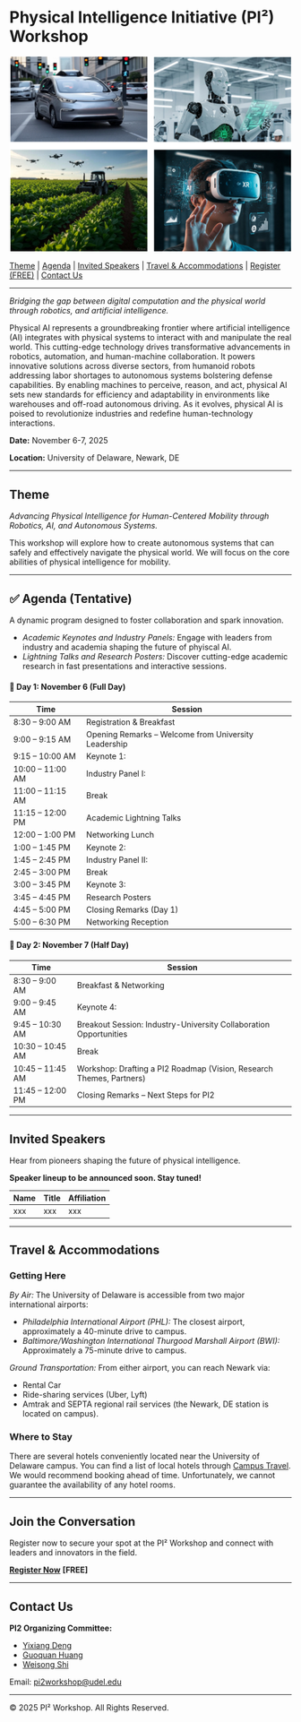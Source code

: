 # Physical Intelligence Initiative (PI²) Workshop
<!-- ![](pi2header.png) -->
<img src="pi2header.png" alt="drawing" width="725"/>


[Theme](#theme) | [Agenda](#agenda) | [Invited Speakers](#invited-speakers) | [Travel & Accommodations](#travel--accommodations) | [Register (FREE)](#join-the-conversation) | [Contact Us](#contact-us)

---

*Bridging the gap between digital computation and the physical world through robotics, and artificial intelligence.*

Physical AI represents a groundbreaking frontier where artificial intelligence (AI) integrates with physical systems to interact with and manipulate the real world. This cutting-edge technology drives transformative advancements in robotics, automation, and human-machine collaboration. It powers innovative solutions across diverse sectors, from humanoid robots addressing labor shortages to autonomous systems bolstering defense capabilities. By enabling machines to perceive, reason, and act, physical AI sets new standards for efficiency and adaptability in environments like warehouses and off-road autonomous driving. As it evolves, physical AI is poised to revolutionize industries and redefine human-technology interactions. 

**Date:** November 6-7, 2025

**Location:** University of Delaware, Newark, DE

---

## Theme

*Advancing Physical Intelligence for Human-Centered Mobility through Robotics, AI, and Autonomous Systems.*

This workshop will explore how to create autonomous systems that can safely and effectively navigate the physical world.
We will focus on the core abilities of physical intelligence for mobility.

---

## ✅ **Agenda (Tentative)**

A dynamic program designed to foster collaboration and spark innovation.

* *Academic Keynotes and Industry Panels:* Engage with leaders from industry and academia shaping the future of phyiscal AI.
* *Lightning Talks and Research Posters:* Discover cutting-edge academic research in fast presentations and interactive sessions.


#### 📅 **Day 1: November 6 (Full Day)**

| Time             | Session                                                                  |
| ---------------- | ------------------------------------------------------------------------ |
| 8:30 – 9:00 AM   | Registration & Breakfast                                                 |
| 9:00 – 9:15 AM   | Opening Remarks – Welcome from University Leadership                     |
| 9:15 – 10:00 AM   | Keynote 1:  |
| 10:00 – 11:00 AM  | Industry Panel I:              |
| 11:00 – 11:15 AM | Break                                                                    |
| 11:15 – 12:00 PM | Academic Lightning Talks           |
| 12:00 – 1:00 PM  | Networking Lunch                                                         |
| 1:00 – 1:45 PM   | Keynote 2:        |
| 1:45 – 2:45 PM   | Industry Panel II:    |
| 2:45 – 3:00 PM   | Break                                                                    |
| 3:00 – 3:45 PM   | Keynote 3:                  |
| 3:45 – 4:45 PM   | Research Posters                        |
| 4:45 – 5:00 PM   | Closing Remarks (Day 1)                                                  |
| 5:00 – 6:30 PM   | Networking Reception                                                     |



#### 📅 **Day 2: November 7 (Half Day)**

| Time             | Session                                                              |
| ---------------- | -------------------------------------------------------------------- |
| 8:30 – 9:00 AM   | Breakfast & Networking                                               |
| 9:00 – 9:45 AM   | Keynote 4:           |
| 9:45 – 10:30 AM  | Breakout Session: Industry-University Collaboration Opportunities |
| 10:30 – 10:45 AM | Break                                                                |
| 10:45 – 11:45 AM | Workshop: Drafting a PI2 Roadmap (Vision, Research Themes, Partners) |
| 11:45 – 12:00 PM | Closing Remarks – Next Steps for PI2                                 |

---


## Invited Speakers

Hear from pioneers shaping the future of physical intelligence.

**Speaker lineup to be announced soon. Stay tuned!**

| Name | Title | Affiliation |
|:-------------|:--------------|:--------------|
| xxx | xxx | xxx |


---

## Travel & Accommodations

### Getting Here

*By Air:* The University of Delaware is accessible from two major international airports:
* *Philadelphia International Airport (PHL):* The closest airport, approximately a 40-minute drive to campus.
* *Baltimore/Washington International Thurgood Marshall Airport (BWI):* Approximately a 75-minute drive to campus.

*Ground Transportation:* From either airport, you can reach Newark via:
* Rental Car
* Ride-sharing services (Uber, Lyft)
* Amtrak and SEPTA regional rail services (the Newark, DE station is located on campus).

### Where to Stay

There are several hotels conveniently located near the University of Delaware campus.
You can find a list of local hotels through [Campus Travel](https://campustravel.com/university/university-of-delaware/).
We would recommend booking ahead of time. Unfortunately, we cannot guarantee the availability of any hotel rooms.

---

## Join the Conversation

Register now to secure your spot at the PI² Workshop and connect with leaders and innovators in the field.

[**Register Now**](https://udel.ungerboeck.net/prod/emc00/register.aspx?aat=45715937454c4f424a6a47625a4e6d5667426c77726b71533333304b5759616e47395a784c4244336c51453d) **[FREE]**

---

## Contact Us

**PI2 Organizing Committee:**
* [Yixiang Deng](https://yixiangd.github.io/)
* [Guoquan Huang](https://udel.edu/~ghuang/)
* [Weisong Shi](https://www.weisongshi.org/) 

Email: [pi2workshop@udel.edu](mailto:pi2workshop@udel.edu)

---

© 2025 PI² Workshop. All Rights Reserved.
